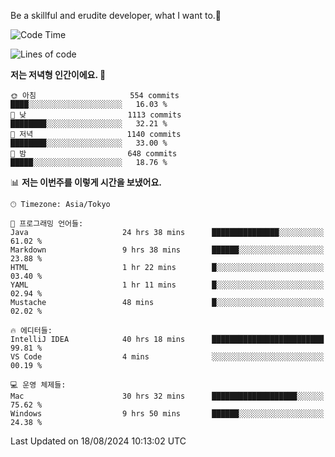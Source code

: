 Be a skillful and erudite developer, what I want to.👶

<!--START_SECTION:waka-->
![Code Time](http://img.shields.io/badge/Code%20Time-1%2C179%20hrs%2053%20mins-blue)

![Lines of code](https://img.shields.io/badge/%EC%A0%80%EB%8A%94%20%EC%97%AC%ED%83%9C%EA%B9%8C%EC%A7%80%20-3.0%20million%20%EC%A4%84%EC%9D%98%20%EC%BD%94%EB%93%9C%EB%A5%BC%20%EC%9E%91%EC%84%B1%ED%96%88%EC%96%B4%EC%9A%94.-blue)

**저는 저녁형 인간이에요. 🦉** 

```text
🌞 아침                     554 commits         ████░░░░░░░░░░░░░░░░░░░░░   16.03 % 
🌆 낮　                     1113 commits        ████████░░░░░░░░░░░░░░░░░   32.21 % 
🌃 저녁                     1140 commits        ████████░░░░░░░░░░░░░░░░░   33.00 % 
🌙 밤　                     648 commits         █████░░░░░░░░░░░░░░░░░░░░   18.76 % 
```


📊 **저는 이번주를 이렇게 시간을 보냈어요.** 

```text
🕑︎ Timezone: Asia/Tokyo

💬 프로그래밍 언어들: 
Java                     24 hrs 38 mins      ███████████████░░░░░░░░░░   61.02 % 
Markdown                 9 hrs 38 mins       ██████░░░░░░░░░░░░░░░░░░░   23.88 % 
HTML                     1 hr 22 mins        █░░░░░░░░░░░░░░░░░░░░░░░░   03.40 % 
YAML                     1 hr 11 mins        █░░░░░░░░░░░░░░░░░░░░░░░░   02.94 % 
Mustache                 48 mins             █░░░░░░░░░░░░░░░░░░░░░░░░   02.02 % 

🔥 에디터들: 
IntelliJ IDEA            40 hrs 18 mins      █████████████████████████   99.81 % 
VS Code                  4 mins              ░░░░░░░░░░░░░░░░░░░░░░░░░   00.19 % 

💻 운영 체제들: 
Mac                      30 hrs 32 mins      ███████████████████░░░░░░   75.62 % 
Windows                  9 hrs 50 mins       ██████░░░░░░░░░░░░░░░░░░░   24.38 % 
```


 Last Updated on 18/08/2024 10:13:02 UTC
<!--END_SECTION:waka-->
